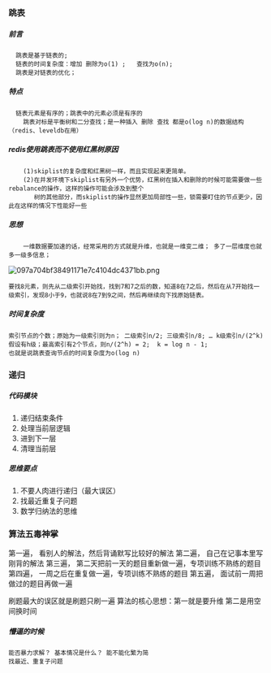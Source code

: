 ### 跳表
##### 前言
      跳表是基于链表的; 
      链表的时间复杂度：增加 删除为o(1) ;   查找为o(n); 
      跳表是对链表的优化；
##### 特点
      链表元素是有序的；跳表中的元素必须是有序的
	    跳表对标是平衡树和二分查找；是一种插入 删除 查找 都是o(log n)的数据结构（redis、leveldb在用）
      
##### redis使用跳表而不使用红黑树原因
	    (1)skiplist的复杂度和红黑树一样，而且实现起来更简单。
	    (2)在并发环境下skiplist有另外一个优势，红黑树在插入和删除的时候可能需要做一些rebalance的操作，这样的操作可能会涉及到整个
	       树的其他部分，而skiplist的操作显然更加局部性一些，锁需要盯住的节点更少，因此在这样的情况下性能好一些

##### 思想
	    一维数据要加速的话，经常采用的方式就是升维，也就是一维变二维； 多了一层维度也就多一级多信息；
        
       
![097a704bf38491171e7c4104dc4371bb.png](evernotecid://BC9FE476-23F8-4CA8-8C4C-25BBA037D39A/appyinxiangcom/29568949/ENNote/p30?hash=097a704bf38491171e7c4104dc4371bb)

	要找8元素，则先从二级索引开始找，找到7和7之后的数，知道8在7之后，然后在从7开始找一级索引，发现8小于9，也就说8在7到9之间，然后再继续向下找原始链表。
    
   ##### 时间复杂度
	索引节点的个数；原始为一级索引则为n； 二级索引n/2; 三级索引n/8; … k级索引n/(2^k)
	假设有h级；最高索引有2个节点，则n/(2^h) = 2;  k = log n - 1;
	也就是说跳表查询节点的时间复杂度为o(log n)


### 递归

 
##### 代码模块
1. 递归结束条件 
2. 处理当前层逻辑 
3. 进到下一层 
4. 清理当前层

##### 思维要点
1. 不要人肉进行递归（最大误区）
2. 找最近重复子问题
3. 数学归纳法的思维


### 算法五毒神掌

第一遍， 看别人的解法，然后背诵默写比较好的解法
第二遍， 自己在记事本里写刚背的解法
第三遍， 第二天把前一天的题目重新做一遍，专项训练不熟练的题目
第四遍， 一周之后在重复做一遍，专项训练不熟练的题目
第五遍， 面试前一周把做过的题目再做一遍

刷题最大的误区就是刷题只刷一遍 
算法的核心思想：第一就是要升维 第二是用空间换时间

##### 懵逼的时候
	能否暴力求解？ 基本情况是什么？ 能不能化繁为简
	找最近、重复子问题 